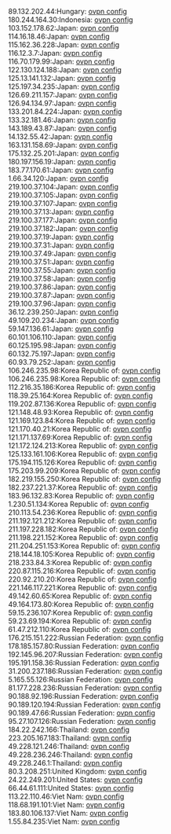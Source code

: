 89.132.202.44:Hungary: [ovpn config](vpn/89_132_202_44.ovpn)  
180.244.164.30:Indonesia: [ovpn config](vpn/180_244_164_30.ovpn)  
103.152.178.62:Japan: [ovpn config](vpn/103_152_178_62.ovpn)  
114.16.18.46:Japan: [ovpn config](vpn/114_16_18_46.ovpn)  
115.162.36.228:Japan: [ovpn config](vpn/115_162_36_228.ovpn)  
116.12.3.7:Japan: [ovpn config](vpn/116_12_3_7.ovpn)  
116.70.179.99:Japan: [ovpn config](vpn/116_70_179_99.ovpn)  
122.130.124.188:Japan: [ovpn config](vpn/122_130_124_188.ovpn)  
125.13.141.132:Japan: [ovpn config](vpn/125_13_141_132.ovpn)  
125.197.34.235:Japan: [ovpn config](vpn/125_197_34_235.ovpn)  
126.69.211.157:Japan: [ovpn config](vpn/126_69_211_157.ovpn)  
126.94.134.97:Japan: [ovpn config](vpn/126_94_134_97.ovpn)  
133.201.84.224:Japan: [ovpn config](vpn/133_201_84_224.ovpn)  
133.32.181.46:Japan: [ovpn config](vpn/133_32_181_46.ovpn)  
143.189.43.87:Japan: [ovpn config](vpn/143_189_43_87.ovpn)  
14.132.55.42:Japan: [ovpn config](vpn/14_132_55_42.ovpn)  
163.131.158.69:Japan: [ovpn config](vpn/163_131_158_69.ovpn)  
175.132.25.201:Japan: [ovpn config](vpn/175_132_25_201.ovpn)  
180.197.156.19:Japan: [ovpn config](vpn/180_197_156_19.ovpn)  
183.77.170.61:Japan: [ovpn config](vpn/183_77_170_61.ovpn)  
1.66.34.120:Japan: [ovpn config](vpn/1_66_34_120.ovpn)  
219.100.37.104:Japan: [ovpn config](vpn/219_100_37_104.ovpn)  
219.100.37.105:Japan: [ovpn config](vpn/219_100_37_105.ovpn)  
219.100.37.107:Japan: [ovpn config](vpn/219_100_37_107.ovpn)  
219.100.37.13:Japan: [ovpn config](vpn/219_100_37_13.ovpn)  
219.100.37.177:Japan: [ovpn config](vpn/219_100_37_177.ovpn)  
219.100.37.182:Japan: [ovpn config](vpn/219_100_37_182.ovpn)  
219.100.37.19:Japan: [ovpn config](vpn/219_100_37_19.ovpn)  
219.100.37.31:Japan: [ovpn config](vpn/219_100_37_31.ovpn)  
219.100.37.49:Japan: [ovpn config](vpn/219_100_37_49.ovpn)  
219.100.37.51:Japan: [ovpn config](vpn/219_100_37_51.ovpn)  
219.100.37.55:Japan: [ovpn config](vpn/219_100_37_55.ovpn)  
219.100.37.58:Japan: [ovpn config](vpn/219_100_37_58.ovpn)  
219.100.37.86:Japan: [ovpn config](vpn/219_100_37_86.ovpn)  
219.100.37.87:Japan: [ovpn config](vpn/219_100_37_87.ovpn)  
219.100.37.96:Japan: [ovpn config](vpn/219_100_37_96.ovpn)  
36.12.239.250:Japan: [ovpn config](vpn/36_12_239_250.ovpn)  
49.109.20.234:Japan: [ovpn config](vpn/49_109_20_234.ovpn)  
59.147.136.61:Japan: [ovpn config](vpn/59_147_136_61.ovpn)  
60.101.106.110:Japan: [ovpn config](vpn/60_101_106_110.ovpn)  
60.125.195.98:Japan: [ovpn config](vpn/60_125_195_98.ovpn)  
60.132.75.197:Japan: [ovpn config](vpn/60_132_75_197.ovpn)  
60.93.79.252:Japan: [ovpn config](vpn/60_93_79_252.ovpn)  
106.246.235.98:Korea Republic of: [ovpn config](vpn/106_246_235_98.ovpn)  
106.246.235.98:Korea Republic of: [ovpn config](vpn/106_246_235_98.ovpn)  
112.216.35.186:Korea Republic of: [ovpn config](vpn/112_216_35_186.ovpn)  
118.39.25.164:Korea Republic of: [ovpn config](vpn/118_39_25_164.ovpn)  
119.202.87.136:Korea Republic of: [ovpn config](vpn/119_202_87_136.ovpn)  
121.148.48.93:Korea Republic of: [ovpn config](vpn/121_148_48_93.ovpn)  
121.169.123.84:Korea Republic of: [ovpn config](vpn/121_169_123_84.ovpn)  
121.170.40.21:Korea Republic of: [ovpn config](vpn/121_170_40_21.ovpn)  
121.171.137.69:Korea Republic of: [ovpn config](vpn/121_171_137_69.ovpn)  
121.172.124.213:Korea Republic of: [ovpn config](vpn/121_172_124_213.ovpn)  
125.133.161.106:Korea Republic of: [ovpn config](vpn/125_133_161_106.ovpn)  
175.194.115.126:Korea Republic of: [ovpn config](vpn/175_194_115_126.ovpn)  
175.203.99.209:Korea Republic of: [ovpn config](vpn/175_203_99_209.ovpn)  
182.219.155.250:Korea Republic of: [ovpn config](vpn/182_219_155_250.ovpn)  
182.237.221.37:Korea Republic of: [ovpn config](vpn/182_237_221_37.ovpn)  
183.96.132.83:Korea Republic of: [ovpn config](vpn/183_96_132_83.ovpn)  
1.230.51.134:Korea Republic of: [ovpn config](vpn/1_230_51_134.ovpn)  
210.113.54.236:Korea Republic of: [ovpn config](vpn/210_113_54_236.ovpn)  
211.192.121.212:Korea Republic of: [ovpn config](vpn/211_192_121_212.ovpn)  
211.197.228.182:Korea Republic of: [ovpn config](vpn/211_197_228_182.ovpn)  
211.198.221.152:Korea Republic of: [ovpn config](vpn/211_198_221_152.ovpn)  
211.204.251.153:Korea Republic of: [ovpn config](vpn/211_204_251_153.ovpn)  
218.144.18.105:Korea Republic of: [ovpn config](vpn/218_144_18_105.ovpn)  
218.233.84.3:Korea Republic of: [ovpn config](vpn/218_233_84_3.ovpn)  
220.87.115.216:Korea Republic of: [ovpn config](vpn/220_87_115_216.ovpn)  
220.92.210.20:Korea Republic of: [ovpn config](vpn/220_92_210_20.ovpn)  
221.146.117.221:Korea Republic of: [ovpn config](vpn/221_146_117_221.ovpn)  
49.142.60.65:Korea Republic of: [ovpn config](vpn/49_142_60_65.ovpn)  
49.164.173.80:Korea Republic of: [ovpn config](vpn/49_164_173_80.ovpn)  
59.15.236.107:Korea Republic of: [ovpn config](vpn/59_15_236_107.ovpn)  
59.23.69.194:Korea Republic of: [ovpn config](vpn/59_23_69_194.ovpn)  
61.47.212.110:Korea Republic of: [ovpn config](vpn/61_47_212_110.ovpn)  
176.215.151.222:Russian Federation: [ovpn config](vpn/176_215_151_222.ovpn)  
178.185.157.80:Russian Federation: [ovpn config](vpn/178_185_157_80.ovpn)  
192.145.96.207:Russian Federation: [ovpn config](vpn/192_145_96_207.ovpn)  
195.191.158.36:Russian Federation: [ovpn config](vpn/195_191_158_36.ovpn)  
31.200.237.186:Russian Federation: [ovpn config](vpn/31_200_237_186.ovpn)  
5.165.55.126:Russian Federation: [ovpn config](vpn/5_165_55_126.ovpn)  
81.177.228.236:Russian Federation: [ovpn config](vpn/81_177_228_236.ovpn)  
90.188.92.196:Russian Federation: [ovpn config](vpn/90_188_92_196.ovpn)  
90.189.120.194:Russian Federation: [ovpn config](vpn/90_189_120_194.ovpn)  
90.189.47.66:Russian Federation: [ovpn config](vpn/90_189_47_66.ovpn)  
95.27.107.126:Russian Federation: [ovpn config](vpn/95_27_107_126.ovpn)  
184.22.242.166:Thailand: [ovpn config](vpn/184_22_242_166.ovpn)  
223.205.167.183:Thailand: [ovpn config](vpn/223_205_167_183.ovpn)  
49.228.121.246:Thailand: [ovpn config](vpn/49_228_121_246.ovpn)  
49.228.236.246:Thailand: [ovpn config](vpn/49_228_236_246.ovpn)  
49.228.246.1:Thailand: [ovpn config](vpn/49_228_246_1.ovpn)  
80.3.208.251:United Kingdom: [ovpn config](vpn/80_3_208_251.ovpn)  
24.22.249.201:United States: [ovpn config](vpn/24_22_249_201.ovpn)  
66.44.61.111:United States: [ovpn config](vpn/66_44_61_111.ovpn)  
113.22.110.46:Viet Nam: [ovpn config](vpn/113_22_110_46.ovpn)  
118.68.191.101:Viet Nam: [ovpn config](vpn/118_68_191_101.ovpn)  
183.80.106.137:Viet Nam: [ovpn config](vpn/183_80_106_137.ovpn)  
1.55.84.235:Viet Nam: [ovpn config](vpn/1_55_84_235.ovpn)  
